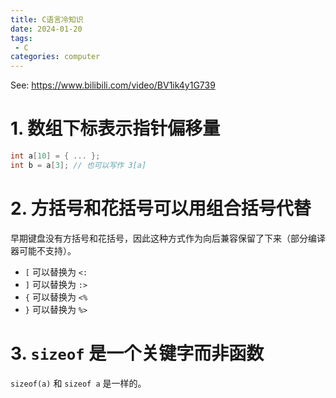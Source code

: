 ```yaml
---
title: C语言冷知识
date: 2024-01-20
tags:
 - C
categories: computer
---
```


See: <https://www.bilibili.com/video/BV1ik4y1G739>


<!--more-->

# 1. 数组下标表示指针偏移量

```c
int a[10] = { ... };
int b = a[3]; // 也可以写作 3[a]
```

# 2. 方括号和花括号可以用组合括号代替

早期键盘没有方括号和花括号，因此这种方式作为向后兼容保留了下来（部分编译器可能不支持）。

- `[` 可以替换为 `<:`
- `]` 可以替换为 `:>`
- `{` 可以替换为 `<%`
- `}` 可以替换为 `%>`

# 3. `sizeof` 是一个关键字而非函数

`sizeof(a)` 和 `sizeof a` 是一样的。
